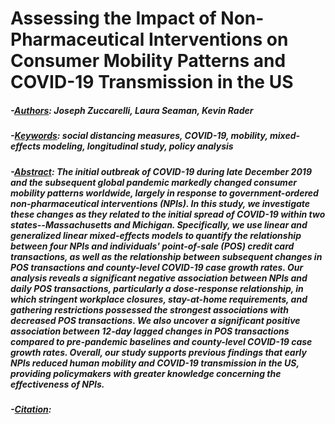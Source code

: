 # Assessing the Impact of Non-Pharmaceutical Interventions on Consumer Mobility Patterns and COVID-19 Transmission in the US

##### -<ins>Authors</ins>: Joseph Zuccarelli, Laura Seaman, Kevin Rader
##### -<ins>Keywords</ins>: social distancing measures, COVID-19, mobility, mixed-effects modeling, longitudinal study, policy analysis
##### -<ins>Abstract</ins>: The initial outbreak of COVID-19 during late December 2019 and the subsequent global pandemic markedly changed consumer mobility patterns worldwide, largely in response to government-ordered non-pharmaceutical interventions (NPIs). In this study, we investigate these changes as they related to the initial spread of COVID-19 within two states--Massachusetts and Michigan. Specifically, we use linear and generalized linear mixed-effects models to quantify the relationship between four NPIs and individuals' point-of-sale (POS) credit card transactions, as well as the relationship between subsequent changes in POS transactions and county-level COVID-19 case growth rates. Our analysis reveals a significant negative association between NPIs and daily POS transactions, particularly a dose-response relationship, in which stringent workplace closures, stay-at-home requirements, and gathering restrictions possessed the strongest associations with decreased POS transactions. We also uncover a significant positive association between 12-day lagged changes in POS transactions compared to pre-pandemic baselines and county-level COVID-19 case growth rates. Overall, our study supports previous findings that early NPIs reduced human mobility and COVID-19 transmission in the US, providing policymakers with greater knowledge concerning the effectiveness of NPIs.
##### -<ins>Citation</ins>: 
